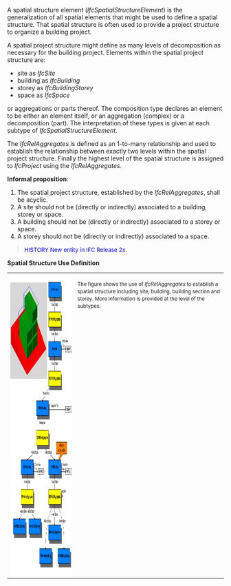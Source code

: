 ﻿A spatial structure element (_IfcSpatialStructureElement_) is the generalization of all spatial elements that might be used to define a spatial structure. That spatial structure is often used to provide a project structure to organize a building project.

A spatial project structure might define as many levels of decomposition as necessary for the building project. Elements within the spatial project structure are:

* site as _IfcSite_ 
* building as _IfcBuilding_ 
* storey as _IfcBuildingStorey_ 
* space as _IfcSpace_ 

or aggregations or parts thereof. The composition type declares an element to be either an element itself, or an aggregation (complex) or a decomposition (part). The interpretation of these types is given at each subtype of _IfcSpatialStructureElement_.

The _IfcRelAggregates_ is defined as an 1-to-many relationship and used to establish the relationship between exactly two levels within the spatial project structure. Finally the highest level of the spatial structure is assigned to _IfcProject_ using the _IfcRelAggregates_.

**Informal proposition**:

1. The spatial project structure, established by the _IfcRelAggregates_, shall be acyclic. 
2. A site should not be (directly or indirectly) associated to a building, storey or space. 
3. A building should not be (directly or indirectly) associated to a storey or space. 
4. A storey should not be (directly or indirectly) associated to a space. 

> <font color="#0000FF" size="-1">HISTORY New entity in IFC
        Release 2x.</font>
> 


****Spatial Structure Use Definition****

<table cellpadding="2" cellspacing="2" summary="spatial structure">
      <tbody>
        <tr valign="top">
          <td align="left" valign="top">
            <img src="figures/ifcspatialstructureelement-spatialstructure.png" alt="fig1" border="0" height="701" width="551">
          </td>
          <td align="left" valign="top">
            <p><small>The figure shows the use of <i>IfcRelAggregates</i>
            to establish a spatial structure including site,
            building, building section and storey. More
            information is provided at the level of the subtypes.</small></p>
          </td>
        </tr>
      </tbody>
    </table>
